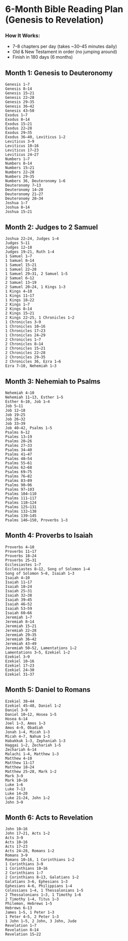 # 6-Month Bible Reading Plan (Genesis to Revelation)

### How It Works:

- 7–8 chapters per day (takes ~30–45 minutes daily)
- Old & New Testament in order (no jumping around)
- Finish in 180 days (6 months)

## Month 1: Genesis to Deuteronomy

    Genesis 1–7
    Genesis 8–14
    Genesis 15–21
    Genesis 22–28
    Genesis 29–35
    Genesis 36–42
    Genesis 43–50
    Exodus 1–7
    Exodus 8–14
    Exodus 15–21
    Exodus 22–28
    Exodus 29–35
    Exodus 36–40, Leviticus 1–2
    Leviticus 3–9
    Leviticus 10–16
    Leviticus 17–23
    Leviticus 24–27
    Numbers 1–7
    Numbers 8–14
    Numbers 15–21
    Numbers 22–28
    Numbers 29–35
    Numbers 36, Deuteronomy 1–6
    Deuteronomy 7–13
    Deuteronomy 14–20
    Deuteronomy 21–27
    Deuteronomy 28–34
    Joshua 1–7
    Joshua 8–14
    Joshua 15–21

## Month 2: Judges to 2 Samuel

    Joshua 22–24, Judges 1–4
    Judges 5–11
    Judges 12–18
    Judges 19–21, Ruth 1–4
    1 Samuel 1–7
    1 Samuel 8–14
    1 Samuel 15–21
    1 Samuel 22–28
    1 Samuel 29–31, 2 Samuel 1–5
    2 Samuel 6–12
    2 Samuel 13–19
    2 Samuel 20–24, 1 Kings 1–3
    1 Kings 4–10
    1 Kings 11–17
    1 Kings 18–22
    2 Kings 1–7
    2 Kings 8–14
    2 Kings 15–21
    2 Kings 22–25, 1 Chronicles 1–2
    1 Chronicles 3–9
    1 Chronicles 10–16
    1 Chronicles 17–23
    1 Chronicles 24–29
    2 Chronicles 1–7
    2 Chronicles 8–14
    2 Chronicles 15–21
    2 Chronicles 22–28
    2 Chronicles 29–35
    2 Chronicles 36, Ezra 1–6
    Ezra 7–10, Nehemiah 1–3

## Month 3: Nehemiah to Psalms

    Nehemiah 4–10
    Nehemiah 11–13, Esther 1–5
    Esther 6–10, Job 1–4
    Job 5–11
    Job 12–18
    Job 19–25
    Job 26–32
    Job 33–39
    Job 40–42, Psalms 1–5
    Psalms 6–12
    Psalms 13–19
    Psalms 20–26
    Psalms 27–33
    Psalms 34–40
    Psalms 41–47
    Psalms 48–54
    Psalms 55–61
    Psalms 62–68
    Psalms 69–75
    Psalms 76–82
    Psalms 83–89
    Psalms 90–96
    Psalms 97–103
    Psalms 104–110
    Psalms 111–117
    Psalms 118–124
    Psalms 125–131
    Psalms 132–138
    Psalms 139–145
    Psalms 146–150, Proverbs 1–3

## Month 4: Proverbs to Isaiah

    Proverbs 4–10
    Proverbs 11–17
    Proverbs 18–24
    Proverbs 25–31
    Ecclesiastes 1–7
    Ecclesiastes 8–12, Song of Solomon 1–4
    Song of Solomon 5–8, Isaiah 1–3
    Isaiah 4–10
    Isaiah 11–17
    Isaiah 18–24
    Isaiah 25–31
    Isaiah 32–38
    Isaiah 39–45
    Isaiah 46–52
    Isaiah 53–59
    Isaiah 60–66
    Jeremiah 1–7
    Jeremiah 8–14
    Jeremiah 15–21
    Jeremiah 22–28
    Jeremiah 29–35
    Jeremiah 36–42
    Jeremiah 43–49
    Jeremiah 50–52, Lamentations 1–2
    Lamentations 3–5, Ezekiel 1–2
    Ezekiel 3–9
    Ezekiel 10–16
    Ezekiel 17–23
    Ezekiel 24–30
    Ezekiel 31–37

## Month 5: Daniel to Romans

    Ezekiel 38–44
    Ezekiel 45–48, Daniel 1–2
    Daniel 3–9
    Daniel 10–12, Hosea 1–5
    Hosea 6–14
    Joel 1–3, Amos 1–3
    Amos 4–9, Obadiah
    Jonah 1–4, Micah 1–3
    Micah 4–7, Nahum 1–3
    Habakkuk 1–3, Zephaniah 1–3
    Haggai 1–2, Zechariah 1–5
    Zechariah 6–14
    Malachi 1–4, Matthew 1–3
    Matthew 4–10
    Matthew 11–17
    Matthew 18–24
    Matthew 25–28, Mark 1–2
    Mark 3–9
    Mark 10–16
    Luke 1–6
    Luke 7–13
    Luke 14–20
    Luke 21–24, John 1–2
    John 3–9

## Month 6: Acts to Revelation

    John 10–16
    John 17–21, Acts 1–2
    Acts 3–9
    Acts 10–16
    Acts 17–23
    Acts 24–28, Romans 1–2
    Romans 3–9
    Romans 10–16, 1 Corinthians 1–2
    1 Corinthians 3–9
    1 Corinthians 10–16
    2 Corinthians 1–7
    2 Corinthians 8–13, Galatians 1–2
    Galatians 3–6, Ephesians 1–3
    Ephesians 4–6, Philippians 1–4
    Colossians 1–4, 1 Thessalonians 1–5
    2 Thessalonians 1–3, 1 Timothy 1–6
    2 Timothy 1–4, Titus 1–3
    Philemon, Hebrews 1–5
    Hebrews 6–13
    James 1–5, 1 Peter 1–3
    1 Peter 4–5, 2 Peter 1–3
    1 John 1–5, 2 John, 3 John, Jude
    Revelation 1–7
    Revelation 8–14
    Revelation 15–22
